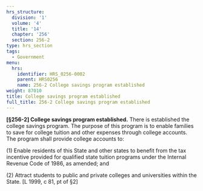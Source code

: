 ```yaml
---
hrs_structure:
  division: '1'
  volume: '4'
  title: '14'
  chapter: '256'
  section: 256-2
type: hrs_section
tags:
  - Government
menu:
  hrs:
    identifier: HRS_0256-0002
    parent: HRS0256
    name: 256-2 College savings program established
weight: 87010
title: College savings program established
full_title: 256-2 College savings program established
---
```

**[§256-2] College savings program established.** There is established the college savings program. The purpose of this program is to enable families to save for college tuition and other expenses through college accounts. The program shall provide college accounts to:

(1) Enable residents of this State and other states to benefit from the tax incentive provided for qualified state tuition programs under the Internal Revenue Code of 1986, as amended; and

(2) Attract students to public and private colleges and universities within the State. [L 1999, c 81, pt of §2]